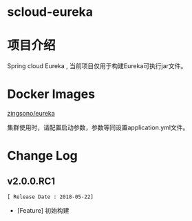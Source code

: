 # scloud-eureka

# 项目介绍

Spring cloud Eureka  , 当前项目仅用于构建Eureka可执行jar文件。


# Docker Images

[zingsono/eureka](https://hub.docker.com/r/zingsono/eureka/)


集群使用时，请配置启动参数，参数等同设置application.yml文件。



# Change Log

## v2.0.0.RC1
    [ Release Date : 2018-05-22] 
- [Feature] 初始构建
